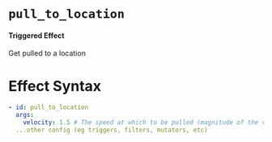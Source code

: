 # `pull_to_location`
#### Triggered Effect

Get pulled to a location

# Effect Syntax
```yaml
- id: pull_to_location
  args:
    velocity: 1.5 # The speed at which to be pulled (magnitude of the velocity vector)
  ...other config (eg triggers, filters, mutators, etc)
```